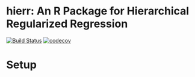 # hierr: An R Package for Hierarchical Regularized Regression

[![Build Status](https://travis-ci.org/gmweaver/hierr.svg?branch=master)](https://travis-ci.org/gmweaver/hierr)
[![codecov](https://codecov.io/gh/gmweaver/hierr/branch/master/graph/badge.svg)](https://codecov.io/gh/gmweaver/hierr)

# Setup
